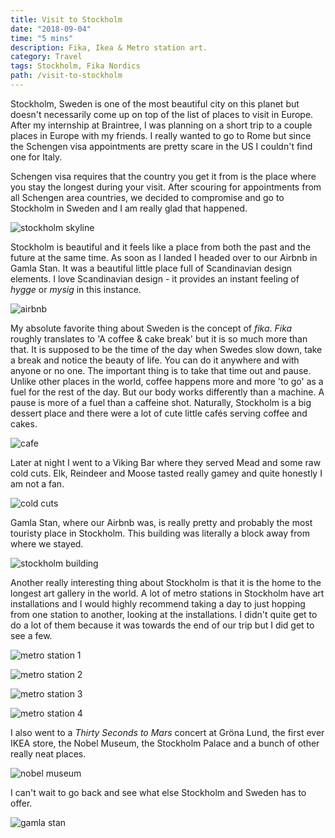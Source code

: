 ```yaml
---
title: Visit to Stockholm
date: "2018-09-04"
time: "5 mins"
description: Fika, Ikea & Metro station art.
category: Travel
tags: Stockholm, Fika Nordics
path: /visit-to-stockholm
---
```


Stockholm, Sweden is one of the most beautiful city on this planet but doesn't necessarily come up on top of the list of places to visit in Europe. After my internship at Braintree, I was planning on a short trip to a couple places in Europe with my friends. I really wanted to go to Rome but since the Schengen visa appointments are pretty scare in the US I couldn't find one for Italy.

Schengen visa requires that the country you get it from is the place where you stay the longest during your visit. After scouring for appointments from all Schengen area countries, we decided to compromise and go to Stockholm in Sweden and I am really glad that happened.

![stockholm skyline](./image1.jpeg)

Stockholm is beautiful and it feels like a place from both the past and the future at the same time. As soon as I landed I headed over to our Airbnb in Gamla Stan. It was a beautiful little place full of Scandinavian design elements. I love Scandinavian design - it provides an instant feeling of _hygge_ or _mysig_ in this instance.  

![airbnb](./image2.png)

My absolute favorite thing about Sweden is the concept of _fika_. _Fika_ roughly translates to 'A coffee & cake break' but it is so much more than that. It is supposed to be the time of the day when Swedes slow down, take a break and notice the beauty of life. You can do it anywhere and with anyone or no one. The important thing is to take that time out and pause. Unlike other places in the world, coffee happens more and more 'to go' as a fuel for the rest of the day. But our body works differently than a machine. A pause is more of a fuel than a caffeine shot. Naturally, Stockholm is a big dessert place and there were a lot of cute little cafés serving coffee and cakes.

![cafe](./image3.jpeg)

Later at night I went to a Viking Bar where they served Mead and some raw cold cuts. Elk, Reindeer and Moose tasted really gamey and quite honestly I am not a fan.

![cold cuts](./image4.jpeg)

Gamla Stan, where our Airbnb was, is really pretty and probably the most touristy place in Stockholm. This building was literally a block away from where we stayed.

![stockholm building](./image5.jpeg)

Another really interesting thing about Stockholm is that it is the home to the longest art gallery in the world. A lot of metro stations in Stockholm have art installations and I would highly recommend taking a day to just hopping from one station to another, looking at the installations. I didn't quite get to do a lot of them because it was towards the end of our trip but I did get to see a few.

![metro station 1](./image6.jpeg)

![metro station 2](./image7.jpeg)

![metro station 3](./image8.jpeg)

![metro station 4](./image9.jpeg)

I also went to a _Thirty Seconds to Mars_ concert at Gröna Lund, the first ever IKEA store, the Nobel Museum, the Stockholm Palace and a bunch of other really neat places.

![nobel museum](./image10.jpeg)

I can't wait to go back and see what else Stockholm and Sweden has to offer.

![gamla stan](./image11.jpeg)
